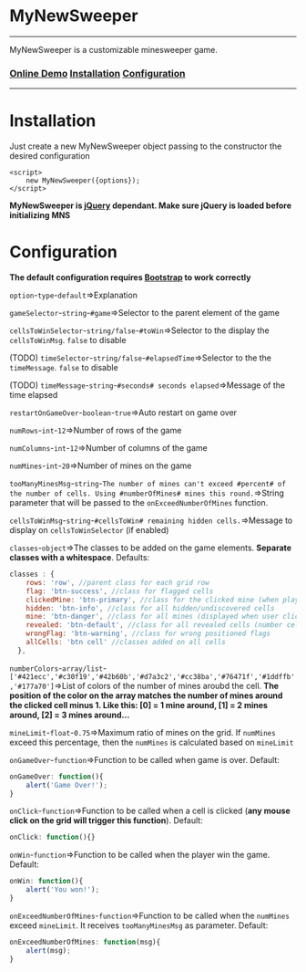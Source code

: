 # MyNewSweeper 
---
MyNewSweeper is a customizable minesweeper game. 
### [Online Demo](http://matheusvellone.github.io/MyNewSweeper) [Installation](https://github.com/MatheusVellone/MyNewSweeper#installation) [Configuration](https://github.com/MatheusVellone/MyNewSweeper#configuration)
---
# Installation
Just create a new MyNewSweeper object passing to the constructor the desired configuration
```
<script>
    new MyNewSweeper({options});
</script>
```
**MyNewSweeper is [jQuery](https://jquery.com/) dependant. Make sure jQuery is loaded before initializing MNS**

# Configuration
**The default configuration requires [Bootstrap](htpp://getbootstrap.com/) to work correctly**

``option``-``type``-``default``=>Explanation

``gameSelector``-``string``-``#game``=>Selector to the parent element of the game

``cellsToWinSelector``-``string/false``-``#toWin``=>Selector to the display the ``cellsToWinMsg``. ``false`` to disable

(TODO) ``timeSelector``-``string/false``-``#elapsedTime``=>Selector to the the ``timeMessage``. ``false`` to disable

(TODO) ``timeMessage``-``string``-``#seconds# seconds elapsed``=>Message of the time elapsed

``restartOnGameOver``-``boolean``-``true``=>Auto restart on game over

``numRows``-``int``-``12``=>Number of rows of the game

``numColumns``-``int``-``12``=>Number of columns of the game

``numMines``-``int``-``20``=>Number of mines on the game

``tooManyMinesMsg``-``string``-``The number of mines can't exceed #percent# of the number of cells. Using #numberOfMines# mines this round.``=>String parameter that will be passed to the ``onExceedNumberOfMines`` function.

``cellsToWinMsg``-``string``-``#cellsToWin# remaining hidden cells.``=>Message to display on ``cellsToWinSelector`` (if enabled)

``classes``-``object``=>The classes to be added on the game elements. **Separate classes with a whitespace**. Defaults:
```js
classes : {
    rows: 'row', //parent class for each grid row
    flag: 'btn-success', //class for flagged cells
    clickedMine: 'btn-primary', //class for the clicked mine (when player click on a mine cell)
    hidden: 'btn-info', //class for all hidden/undiscovered cells
    mine: 'btn-danger', //class for all mines (displayed when user click on a mine and the game show all mines positions)
    revealed: 'btn-default', //class for all revealed cells (number cells)
    wrongFlag: 'btn-warning', //class for wrong positioned flags
    allCells: 'btn cell' //classes added on all cells
  },
```

``numberColors``-``array/list``-``['#421ecc','#c30f19','#42b60b','#d7a3c2','#cc38ba','#76471f','#1ddffb','#177a70']``=>List of colors of the number of mines aroubd the cell. **The position of the color on the array matches the number of mines around the clicked cell minus 1. Like this: [0] = 1 mine around, [1] = 2 mines around, [2] = 3 mines around...**

``mineLimit``-``float``-``0.75``=>Maximum ratio of mines on the grid. If ``numMines`` exceed this percentage, then the ``numMines`` is calculated based on ``mineLimit``

``onGameOver``-``function``=>Function to be called when game is over. Default: 
```js
onGameOver: function(){
    alert('Game Over!');
}
```

``onClick``-``function``=>Function to be called when a cell is clicked (**any mouse click on the grid will trigger this function**). Default: 
```js
onClick: function(){}
```

``onWin``-``function``=>Function to be called when the player win the game. Default: 
```js
onWin: function(){
    alert('You won!');
}
```

``onExceedNumberOfMines``-``function``=>Function to be called when the ``numMines`` exceed ``mineLimit``. It receives ``tooManyMinesMsg`` as parameter. Default: 
```js
onExceedNumberOfMines: function(msg){
    alert(msg);
}
```
